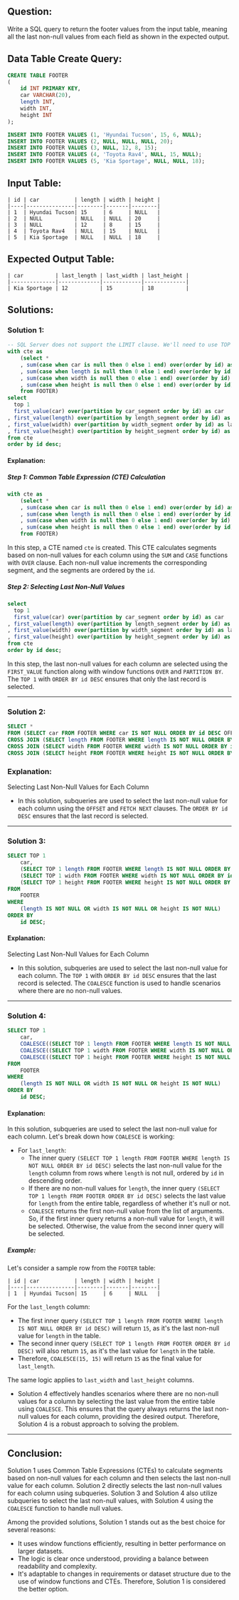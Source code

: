 ## Question:

Write a SQL query to return the footer values from the input table, meaning all the last non-null values from each field as shown in the expected output.

## Data Table Create Query:

```sql
CREATE TABLE FOOTER 
(
    id INT PRIMARY KEY,
    car VARCHAR(20), 
    length INT, 
    width INT, 
    height INT
);

INSERT INTO FOOTER VALUES (1, 'Hyundai Tucson', 15, 6, NULL);
INSERT INTO FOOTER VALUES (2, NULL, NULL, NULL, 20);
INSERT INTO FOOTER VALUES (3, NULL, 12, 8, 15);
INSERT INTO FOOTER VALUES (4, 'Toyota Rav4', NULL, 15, NULL);
INSERT INTO FOOTER VALUES (5, 'Kia Sportage', NULL, NULL, 18); 
```

## Input Table:

```
| id | car           | length | width | height |
|----|---------------|--------|-------|--------|
| 1  | Hyundai Tucson| 15     | 6     | NULL   |
| 2  | NULL          | NULL   | NULL  | 20     |
| 3  | NULL          | 12     | 8     | 15     |
| 4  | Toyota Rav4   | NULL   | 15    | NULL   |
| 5  | Kia Sportage  | NULL   | NULL  | 18     |
```

## Expected Output Table:

```
| car          | last_length | last_width | last_height |
|--------------|-------------|------------|-------------|
| Kia Sportage | 12          | 15         | 18          |
```


## Solutions:

### Solution 1:

```sql
-- SQL Server does not support the LIMIT clause. We'll need to use TOP instead.
with cte as
    (select *
    , sum(case when car is null then 0 else 1 end) over(order by id) as car_segment
    , sum(case when length is null then 0 else 1 end) over(order by id) as length_segment
    , sum(case when width is null then 0 else 1 end) over(order by id) as width_segment
    , sum(case when height is null then 0 else 1 end) over(order by id) as height_segment
    from FOOTER)
select 
  top 1
  first_value(car) over(partition by car_segment order by id) as car
, first_value(length) over(partition by length_segment order by id) as last_length 
, first_value(width) over(partition by width_segment order by id) as last_width
, first_value(height) over(partition by height_segment order by id) as last_height
from cte 
order by id desc;
```

#### Explanation:

##### Step 1: Common Table Expression (CTE) Calculation

```sql
with cte as
    (select *
    , sum(case when car is null then 0 else 1 end) over(order by id) as car_segment
    , sum(case when length is null then 0 else 1 end) over(order by id) as length_segment
    , sum(case when width is null then 0 else 1 end) over(order by id) as width_segment
    , sum(case when height is null then 0 else 1 end) over(order by id) as height_segment
    from FOOTER)
```

In this step, a CTE named `cte` is created. This CTE calculates segments based on non-null values for each column using the `SUM` and `CASE` functions with `OVER` clause. Each non-null value increments the corresponding segment, and the segments are ordered by the `id`.

##### Step 2: Selecting Last Non-Null Values

```sql
select 
  top 1
  first_value(car) over(partition by car_segment order by id) as car
, first_value(length) over(partition by length_segment order by id) as last_length 
, first_value(width) over(partition by width_segment order by id) as last_width
, first_value(height) over(partition by height_segment order by id) as last_height
from cte 
order by id desc;
```

In this step, the last non-null values for each column are selected using the `FIRST_VALUE` function along with window functions `OVER` 
and `PARTITION BY`. The `TOP 1` with `ORDER BY id DESC` ensures that only the last record is selected.

---
### Solution 2:

```sql
SELECT *
FROM (SELECT car FROM FOOTER WHERE car IS NOT NULL ORDER BY id DESC OFFSET 0 ROWS FETCH NEXT 1 ROWS ONLY) car
CROSS JOIN (SELECT length FROM FOOTER WHERE length IS NOT NULL ORDER BY id DESC OFFSET 0 ROWS FETCH NEXT 1 ROWS ONLY) last_length
CROSS JOIN (SELECT width FROM FOOTER WHERE width IS NOT NULL ORDER BY id DESC OFFSET 0 ROWS FETCH NEXT 1 ROWS ONLY) last_width
CROSS JOIN (SELECT height FROM FOOTER WHERE height IS NOT NULL ORDER BY id DESC OFFSET 0 ROWS FETCH NEXT 1 ROWS ONLY) last_height;
```

### Explanation:

Selecting Last Non-Null Values for Each Column
- In this solution, subqueries are used to select the last non-null value for each column using the `OFFSET` and `FETCH NEXT` clauses. The `ORDER BY id DESC` ensures that the last record is selected.



---

### Solution 3:

```sql
SELECT TOP 1
    car,
    (SELECT TOP 1 length FROM FOOTER WHERE length IS NOT NULL ORDER BY id DESC) AS last_length,
    (SELECT TOP 1 width FROM FOOTER WHERE width IS NOT NULL ORDER BY id DESC) AS last_width,
    (SELECT TOP 1 height FROM FOOTER WHERE height IS NOT NULL ORDER BY id DESC) AS last_height
FROM 
    FOOTER
WHERE 
    (length IS NOT NULL OR width IS NOT NULL OR height IS NOT NULL)
ORDER BY 
    id DESC;
```

#### Explanation:
 Selecting Last Non-Null Values for Each Column

- In this solution, subqueries are used to select the last non-null value for each column. 
The `TOP 1` with `ORDER BY id DESC` ensures that the last record is selected. The `COALESCE` function is used to handle scenarios where there are no non-null values.

---
### Solution 4:

```sql
SELECT TOP 1
    car,
    COALESCE((SELECT TOP 1 length FROM FOOTER WHERE length IS NOT NULL ORDER BY id DESC), (SELECT TOP 1 length FROM FOOTER ORDER BY id DESC)) AS last_length,
    COALESCE((SELECT TOP 1 width FROM FOOTER WHERE width IS NOT NULL ORDER BY id DESC), (SELECT TOP 1 width FROM FOOTER ORDER BY id DESC)) AS last_width,
    COALESCE((SELECT TOP 1 height FROM FOOTER WHERE height IS NOT NULL ORDER BY id DESC), (SELECT TOP 1 height FROM FOOTER ORDER BY id DESC)) AS last_height
FROM 
    FOOTER
WHERE 
    (length IS NOT NULL OR width IS NOT NULL OR height IS NOT NULL)
ORDER BY 
    id DESC;
```



#### Explanation:


In this solution, subqueries are used to select the last non-null value for each column. Let's break down how `COALESCE` is working:

- For `last_length`:
  - The inner query `(SELECT TOP 1 length FROM FOOTER WHERE length IS NOT NULL ORDER BY id DESC)` selects the last non-null value for the `length` column from rows where `length` is not null, ordered by `id` in descending order.
  - If there are no non-null values for `length`, the inner query `(SELECT TOP 1 length FROM FOOTER ORDER BY id DESC)` selects the last value for `length` from the entire table, regardless of whether it's null or not.
  - `COALESCE` returns the first non-null value from the list of arguments. So, if the first inner query returns a non-null value for `length`, it will be selected. Otherwise, the value from the second inner query will be selected.

##### Example:
Let's consider a sample row from the `FOOTER` table:

```
| id | car           | length | width | height |
|----|---------------|--------|-------|--------|
| 1  | Hyundai Tucson| 15     | 6     | NULL   |
```

For the `last_length` column:
- The first inner query `(SELECT TOP 1 length FROM FOOTER WHERE length IS NOT NULL ORDER BY id DESC)` will return `15`, as it's the last non-null value for `length` in the table.
- The second inner query `(SELECT TOP 1 length FROM FOOTER ORDER BY id DESC)` will also return `15`, as it's the last value for `length` in the table.
- Therefore, `COALESCE(15, 15)` will return `15` as the final value for `last_length`.

The same logic applies to `last_width` and `last_height` columns.



- Solution 4 effectively handles scenarios where there are no non-null values for a column by selecting the last value from the entire table using `COALESCE`. This ensures that the query always returns the last non-null values for each column, providing the desired output. Therefore, Solution 4 is a robust approach to solving the problem.


---
## Conclusion:


Solution 1 uses Common Table Expressions (CTEs) to calculate segments based on non-null values for each column and then selects the last non-null value for each column. Solution 2 directly selects the last non-null values for each column using subqueries. Solution 3 and Solution 4 also utilize subqueries to select the last non-null values, with Solution 4 using the `COALESCE` function to handle null values.

Among the provided solutions, Solution 1 stands out as the best choice for several reasons:

- It uses window functions efficiently, resulting in better performance on larger datasets.
- The logic is clear once understood, providing a balance between readability and complexity.
- It's adaptable to changes in requirements or dataset structure due to the use of window functions and CTEs.
Therefore, Solution 1 is considered the better option.
